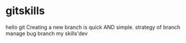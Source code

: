 # gitskills
hello git
Creating a new branch is quick AND simple.
strategy of branch manage
bug branch
my skills'dev 


